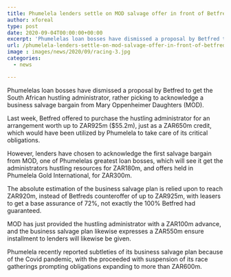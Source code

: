 ```yaml
---
title: Phumelela lenders settle on MOD salvage offer in front of Betfred
author: xforeal 
type: post
date: 2020-09-04T00:00:00+00:00
excerpt: 'Phumelelas loan bosses have dismissed a proposal by Betfred to procure the South African hustling administrator, rather picking to acknowledge a business salvage bargain from Mary Oppenheimer Daughters (MOD) '
url: /phumelela-lenders-settle-on-mod-salvage-offer-in-front-of-betfred/
image : images/news/2020/09/racing-3.jpg
categories:
  - news

---
```

Phumelelas loan bosses have dismissed a proposal by Betfred to get the South African hustling administrator, rather picking to acknowledge a business salvage bargain from Mary Oppenheimer Daughters (MOD). 

Last week, Betfred offered to purchase the hustling administrator for an arrangement worth up to ZAR925m ($55.2m), just as a ZAR650m credit, which would have been utilized by Phumelela to take care of its critical obligations. 

However, lenders have chosen to acknowledge the first salvage bargain from MOD, one of Phumelelas greatest loan bosses, which will see it get the administrators hustling resources for ZAR180m, and offers held in Phumelela Gold International, for ZAR300m. 

The absolute estimation of the business salvage plan is relied upon to reach ZAR920m, instead of Betfreds counteroffer of up to ZAR925m, with leasers to get a base assurance of 72&percnt;, not exactly the 100&percnt; Betfred had guaranteed. 

MOD has just provided the hustling administrator with a ZAR100m advance, and the business salvage plan likewise expresses a ZAR550m ensure installment to lenders will likewise be given. 

Phumelela recently reported subtleties of its business salvage plan because of the Covid pandemic, with the proceeded with suspension of its race gatherings prompting obligations expanding to more than ZAR600m.